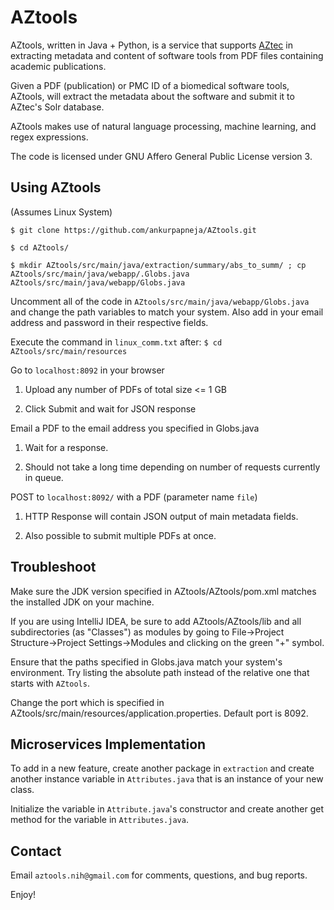 # AZtools

AZtools, written in Java + Python, is a service that supports [AZtec](http://aztec.bio/) in extracting metadata and content of software tools from PDF files containing academic publications.

Given a PDF (publication) or PMC ID of a biomedical software tools, AZtools, will extract the metadata about the software and submit it to AZtec's Solr database.

AZtools makes use of natural language processing, machine learning, and regex expressions. 

The code is licensed under GNU Affero General Public License version 3.

## Using AZtools

(Assumes Linux System)

`$ git clone https://github.com/ankurpapneja/AZtools.git`

`$ cd AZtools/`

`$ mkdir AZtools/src/main/java/extraction/summary/abs_to_summ/ ; cp AZtools/src/main/java/webapp/.Globs.java AZtools/src/main/java/webapp/Globs.java`

Uncomment all of the code in `AZtools/src/main/java/webapp/Globs.java` and change the path variables to match your system. Also add in your email address and password in their respective fields.

Execute the command in `linux_comm.txt` after: `$ cd AZtools/src/main/resources`

Go to `localhost:8092` in your browser

1. Upload any number of PDFs of total size <= 1 GB

2. Click Submit and wait for JSON response

Email a PDF to the email address you specified in Globs.java

1. Wait for a response.

2. Should not take a long time depending on number of requests currently in queue.

POST to `localhost:8092/` with a PDF (parameter name `file`) 

1. HTTP Response will contain JSON output of main metadata fields.

2. Also possible to submit multiple PDFs at once.

## Troubleshoot

Make sure the JDK version specified in AZtools/AZtools/pom.xml matches the installed JDK on your machine.

If you are using IntelliJ IDEA, be sure to add AZtools/AZtools/lib and all subdirectories (as "Classes") as modules by going to File->Project Structure->Project Settings->Modules and clicking on the green "+" symbol.

Ensure that the paths specified in Globs.java match your system's environment. Try listing the absolute path instead of the relative one that starts with `AZtools`.

Change the port which is specified in AZtools/src/main/resources/application.properties. Default port is 8092.

## Microservices Implementation

To add in a new feature, create another package in `extraction` and create another instance variable in `Attributes.java` that is an instance of your new class.

Initialize the variable in `Attribute.java`'s constructor and create another get method for the variable in `Attributes.java`.

## Contact

Email `aztools.nih@gmail.com` for comments, questions, and bug reports.

Enjoy!

